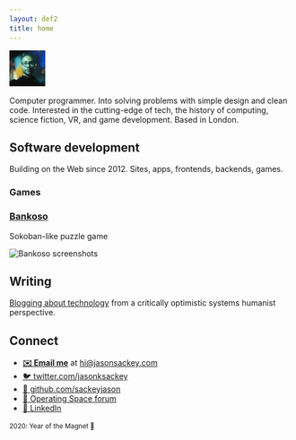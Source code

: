 ```yaml
---
layout: def2
title: home
---
```


<img src="./img/me.png" alt="" class="avatar" width="64" height="auto">

Computer programmer. Into solving problems with simple design and clean code. Interested in the cutting-edge of tech, the history of computing, science fiction, VR, and game development. Based in London.

## Software development

Building on the Web since 2012. Sites, apps, frontends, backends, games.

### Games

### [Bankoso](https://github.com/sackeyjason/bankoso/)

Sokoban-like puzzle game

![Bankoso screenshots](https://sackeyjason.github.io/bankoso/screenshots.png)

## Writing

[Blogging about technology](https://overflow.space) from a critically optimistic systems humanist perspective.

## Connect

- <b>[✉️ Email me](mailto:hi@jasonsackey.com)</b> at hi@jasonsackey.com
- [🐦 <span class="red">twitter.com</span>/jasonksackey][tw]
- [🐙 <span class="red">github.com</span>/sackeyjason][gh]
- [🚀 Operating Space forum](https://operatingspace.net)
- [🏢 LinkedIn](https://www.linkedin.com/in/jason-sackey-8998aa5a/)

[tw]: https://twitter.com/jasonksackey
[gh]: https://github.com/sackeyjason

<small>2020: Year of the Magnet 🧲</small>
